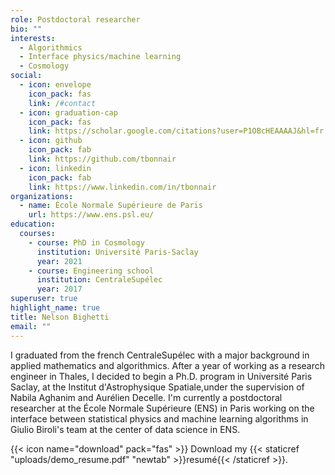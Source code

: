 ```yaml
---
role: Postdoctoral researcher
bio: ""
interests:
  - Algorithmics
  - Interface physics/machine learning
  - Cosmology
social:
  - icon: envelope
    icon_pack: fas
    link: /#contact
  - icon: graduation-cap
    icon_pack: fas
    link: https://scholar.google.com/citations?user=P1OBcHEAAAAJ&hl=fr
  - icon: github
    icon_pack: fab
    link: https://github.com/tbonnair
  - icon: linkedin
    icon_pack: fab
    link: https://www.linkedin.com/in/tbonnair
organizations:
  - name: École Normale Supérieure de Paris
    url: https://www.ens.psl.eu/
education:
  courses:
    - course: PhD in Cosmology
      institution: Université Paris-Saclay
      year: 2021
    - course: Engineering school
      institution: CentraleSupélec
      year: 2017
superuser: true
highlight_name: true
title: Nelson Bighetti
email: ""
---
```

I graduated from the french CentraleSupélec with a major background in applied mathematics and algorithmics. After a year of working as a research engineer in Thales, I decided to begin a Ph.D. program in Université Paris Saclay, at the Institut d'Astrophysique Spatiale,under the supervision of Nabila Aghanim and Aurélien Decelle.
I'm currently a postdoctoral researcher at the École Normale Supérieure (ENS) in Paris working on the interface between statistical physics and machine learning algorithms in Giulio Biroli's team at the center of data science in ENS.

{{< icon name="download" pack="fas" >}} Download my {{< staticref "uploads/demo_resume.pdf" "newtab" >}}resumé{{< /staticref >}}.
